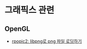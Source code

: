 # 그래픽스 관련

## OpenGL

- [rpopic2: libpng로 png 파일 로딩하기](https://www.notion.so/libpng-png-73cb2f46d3c241f29bd3c4435e515766)